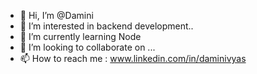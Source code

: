 - 👋 Hi, I’m @Damini
- 👀 I’m interested in backend development..
- 🌱 I’m currently learning Node
- 💞️ I’m looking to collaborate on ...
- 📫 How to reach me : www.linkedin.com/in/daminivyas

<!---
Damini17/Damini17 is a ✨ special ✨ repository because its `README.md` (this file) appears on your GitHub profile.
You can click the Preview link to take a look at your changes.
--->

